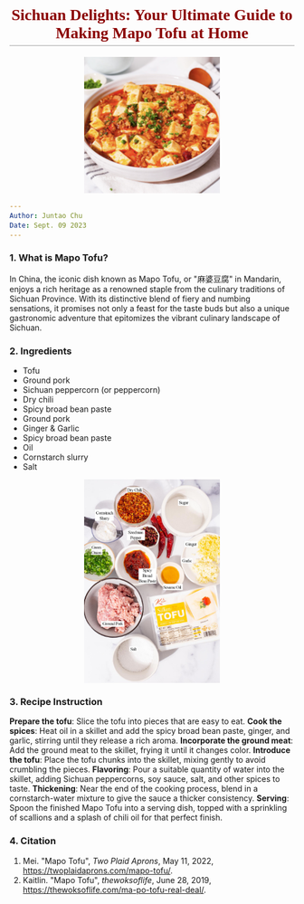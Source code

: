 <h1 style="text-align: center; font-family: 'Georgia', serif; color: darkred; border-bottom: 2px solid #ccc; padding-bottom: 5px;">Sichuan Delights: Your Ultimate Guide to Making Mapo Tofu at Home</h1>


<img src="../Week_1/Citation Graph/mapo-tofu.jpg" alt="Mapo Tofu" width="240" height="241" style = "display: block; margin: auto"/>


```yaml
---
Author: Juntao Chu
Date: Sept. 09 2023
---
```

### 1. What is Mapo Tofu?
In China, the iconic dish known as Mapo Tofu, or "麻婆豆腐" in Mandarin, enjoys a rich heritage as a renowned staple from the culinary traditions of Sichuan Province. With its distinctive blend of fiery and numbing sensations, it promises not only a feast for the taste buds but also a unique gastronomic adventure that epitomizes the vibrant culinary landscape of Sichuan.

### 2. Ingredients
* Tofu
* Ground pork
* Sichuan peppercorn (or peppercorn)
* Dry chili
* Spicy broad bean paste
* Ground pork
* Ginger & Garlic
* Spicy broad bean paste
* Oil
* Cornstarch slurry
* Salt

<img src="../Week_1/Citation Graph/ingredients-for-mapo-tofu.jpeg" alt="Mapo Tofu" width="240" height="360" style = "display: block; margin: auto"/>

### 3. Recipe Instruction
**Prepare the tofu**: Slice the tofu into pieces that are easy to eat.
**Cook the spices**: Heat oil in a skillet and add the spicy broad bean paste, ginger, and garlic, stirring until they release a rich aroma.
**Incorporate the ground meat**: Add the ground meat to the skillet, frying it until it changes color.
**Introduce the tofu**: Place the tofu chunks into the skillet, mixing gently to avoid crumbling the pieces.
**Flavoring**: Pour a suitable quantity of water into the skillet, adding Sichuan peppercorns, soy sauce, salt, and other spices to taste.
**Thickening**: Near the end of the cooking process, blend in a cornstarch-water mixture to give the sauce a thicker consistency.
**Serving**: Spoon the finished Mapo Tofu into a serving dish, topped with a sprinkling of scallions and a splash of chili oil for that perfect finish.


### 4. Citation
1. Mei. "Mapo Tofu", *Two Plaid Aprons*, May 11, 2022, https://twoplaidaprons.com/mapo-tofu/.
2. Kaitlin. "Mapo Tofu", *thewoksoflife*, June 28, 2019, https://thewoksoflife.com/ma-po-tofu-real-deal/.

